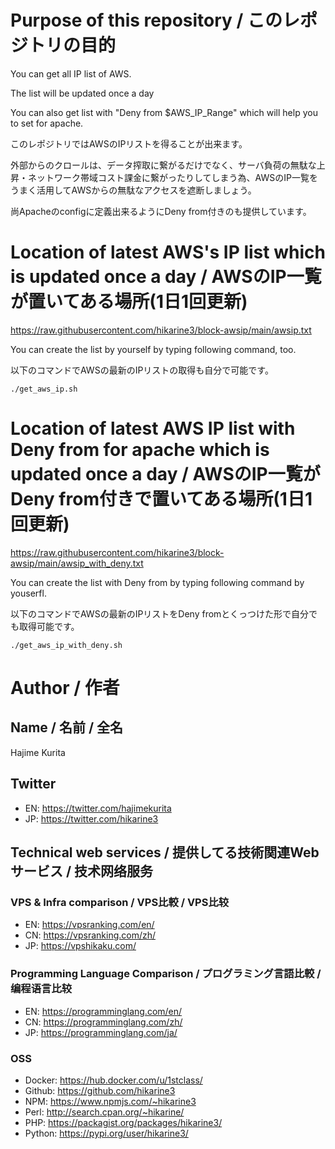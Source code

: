 # Purpose of this repository / このレポジトリの目的
You can get all IP list of AWS.

The list will be updated once a day

You can also get list with "Deny from $AWS_IP_Range" which will help you to set for apache.

このレポジトリではAWSのIPリストを得ることが出来ます。

外部からのクロールは、データ搾取に繋がるだけでなく、サーバ負荷の無駄な上昇・ネットワーク帯域コスト課金に繋がったりしてしまう為、AWSのIP一覧をうまく活用してAWSからの無駄なアクセスを遮断しましょう。

尚Apacheのconfigに定義出来るようにDeny from付きのも提供しています。

# Location of latest AWS's IP list which is updated once a day / AWSのIP一覧が置いてある場所(1日1回更新)

https://raw.githubusercontent.com/hikarine3/block-awsip/main/awsip.txt

You can create the list by yourself by typing following command, too.

以下のコマンドでAWSの最新のIPリストの取得も自分で可能です。
```
./get_aws_ip.sh
```

# Location of latest AWS IP list with Deny from for apache which is updated once a day / AWSのIP一覧がDeny from付きで置いてある場所(1日1回更新)

https://raw.githubusercontent.com/hikarine3/block-awsip/main/awsip_with_deny.txt

You can create the list with Deny from by typing following command by youserfl.

以下のコマンドでAWSの最新のIPリストをDeny fromとくっつけた形で自分でも取得可能です。
```
./get_aws_ip_with_deny.sh
```

# Author / 作者

## Name / 名前 / 全名
Hajime Kurita

## Twitter
- EN: https://twitter.com/hajimekurita
- JP: https://twitter.com/hikarine3

## Technical web services / 提供してる技術関連Webサービス / 技术网络服务
### VPS & Infra comparison / VPS比較 / VPS比较
- EN: https://vpsranking.com/en/
- CN: https://vpsranking.com/zh/
- JP: https://vpshikaku.com/

### Programming Language Comparison / プログラミング言語比較 / 编程语言比较
- EN: https://programminglang.com/en/
- CN: https://programminglang.com/zh/
- JP: https://programminglang.com/ja/

### OSS
- Docker: https://hub.docker.com/u/1stclass/
- Github: https://github.com/hikarine3
- NPM: https://www.npmjs.com/~hikarine3
- Perl: http://search.cpan.org/~hikarine/
- PHP: https://packagist.org/packages/hikarine3/
- Python: https://pypi.org/user/hikarine3/

